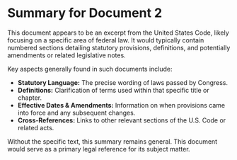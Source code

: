 # Summary for Document 2

This document appears to be an excerpt from the United States Code, likely focusing on a specific area of federal law. It would typically contain numbered sections detailing statutory provisions, definitions, and potentially amendments or related legislative notes.

Key aspects generally found in such documents include:
- **Statutory Language:** The precise wording of laws passed by Congress.
- **Definitions:** Clarification of terms used within that specific title or chapter.
- **Effective Dates & Amendments:** Information on when provisions came into force and any subsequent changes.
- **Cross-References:** Links to other relevant sections of the U.S. Code or related acts.

Without the specific text, this summary remains general. This document would serve as a primary legal reference for its subject matter.
